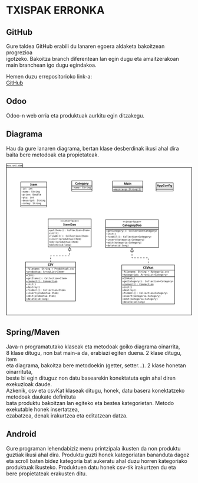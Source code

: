 # TXISPAK ERRONKA
## GitHub
Gure taldea GitHub erabili du lanaren egoera aldaketa bakoitzean progrezioa   
igotzeko. Bakoitza branch diferentean lan egin dugu eta amaitzerakoan  
main branchean igo dugu egindakoa.

Hemen duzu errepositorioko link-a:  
[GitHub](https://github.com/beviga99/txispak_erronka)

## Odoo
Odoo-n web orria eta produktuak aurkitu egin ditzakegu. 

## Diagrama
Hau da gure lanaren diagrama, bertan klase desberdinak ikusi ahal dira  
baita bere metodoak eta propietateak.

![Diagrama](https://raw.githubusercontent.com/beviga99/txispak_erronka/jon/Diagrama.svg)

## Spring/Maven
Java-n programatutako klaseak eta metodoak goiko diagrama oinarrita,  
8 klase ditugu, non bat main-a da, erabiazi egiten duena. 2 klase ditugu, item  
eta diagrama, bakoitza bere metodoekin (getter, setter...). 2 klase honetan oinarrituta,  
beste bi egin dituguz non datu basearekin konektatuta egin ahal diren exekuzioak daude.  
Azkenik, csv eta csvKat klaseak ditugu, honek, datu basera konektatzeko metodoak daukate definituta  
bata produktu bakoitzan lan egiteko eta bestea kategorietan. Metodo exekutable honek insertatzea,  
ezabatzea, denak irakurtzea eta editatzean datza.

## Android
Gure programan lehendabiziz menu printzipala ikusten da non produktu  
guztiak ikusi ahal dira. Produktu guzti honek kategoriatan bananduta dagoz  
eta scroll baten bidez kategoria bat aukeratu ahal duzu horren kategoriako  
produktuak ikusteko. Produktuen datu honek csv-tik irakurtzen du eta  
bere propietateak erakusten ditu. 
